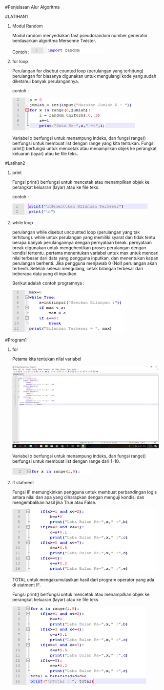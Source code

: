#Penjelasan Alur Algoritma

#LATIHAN1
1. Modul Random

	Modul random menyediakan fast pseudorandom number generator berdasarkan algoritma Mersenne Twister.

	Contoh : 
![alt text](1.png)

2. for loop

	Perulangan for disebut counted loop (perulangan yang terhitung)
	perulangan for biasanya digunakan untuk mengulangi kode yang sudah diketahui banyak perulangannya.

	contoh : 
	
	![alt text](2.png)

	Variabel x berfungsi untuk menampung indeks, dan fungsi range() berfungsi untuk membuat list dengan range yang kita tentukan.
	Fungsi print() berfungsi untuk mencetak atau menampilkan objek ke perangkat keluaran (layar) atau ke file teks.
	


#Latihan2
1. print

	Fungsi print() berfungsi untuk mencetak atau menampilkan objek ke perangkat keluaran (layar) atau ke file teks.
	
	contoh :
	
	![alt text](11.png)
	
2. while loop

	perulangan while disebut uncounted loop (perulangan yang tak terhitung).
	while untuk perulangan yang memiliki syarat dan tidak tentu berapa banyak perulangannya dengan pernyataan break.
	pernyataan break digunakan untuk mengehentikan proses perulangan dengan kondisi tertentu.
	pertama menentukan variabel untuk max untuk mencari nilai terbesar dari data yang pengguna inputkan,
	dan menentukan kapan perulangan berhenti. Jika pengguna menjawab 0 (Nol) perulangan akan terhenti.
	Setelah selesai mengulang, cetak bilangan terbesar dari beberapa data yang di inputkan.
	
	Berikut adalah contoh programnya :
	
	![alt text](22.png)
	


#Program1
1. for

	Petama kita tentukan nilai variabel

	![alt text](111.png)

	Variabel x berfungsi untuk menampung indeks, dan fungsi range() berfungsi untuk membuat list dengan range dari 1-10.

	![alt text](222.png)

2. if statment

	Fungsi IF memungkinkan pengguna untuk membuat perbandingan logis antara nilai dan apa yang diharapkan dengan menguji
	kondisi dan mengembalikan hasil jika True atau False.
	
	![alt text](333.png)
	
	TOTAL untuk mengakumulasikan hasil dari program operator yang ada di statment IF.
	
	Fungsi print() berfungsi untuk mencetak atau menampilkan objek ke perangkat keluaran (layar) atau ke file teks.
	
	![alt text](444.png)



